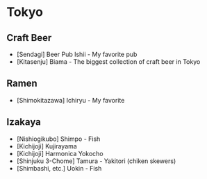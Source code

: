 # Tokyo

## Craft Beer

- [Sendagi] Beer Pub Ishii - My favorite pub
- [Kitasenju] Biama - The biggest collection of craft beer in Tokyo

## Ramen

- [Shimokitazawa] Ichiryu - My favorite

## Izakaya

- [Nishiogikubo] Shimpo - Fish
- [Kichijoji] Kujirayama
- [Kichijoji] Harmonica Yokocho
- [Shinjuku 3-Chome] Tamura - Yakitori (chiken skewers)
- [Shimbashi, etc.] Uokin - Fish
